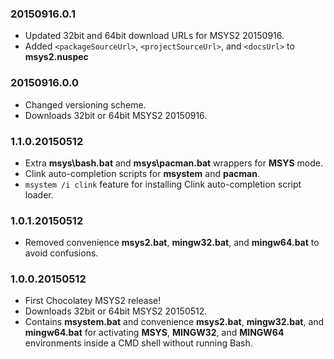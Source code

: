 ### 20150916.0.1

* Updated 32bit and 64bit download URLs for MSYS2 20150916.
* Added `<packageSourceUrl>`, `<projectSourceUrl>`, and `<docsUrl>` 
  to **msys2.nuspec**

### 20150916.0.0

* Changed versioning scheme.
* Downloads 32bit or 64bit MSYS2 20150916.

### 1.1.0.20150512

* Extra **msys\bash.bat** and **msys\pacman.bat** wrappers for **MSYS** mode.
* Clink auto-completion scripts for **msystem** and **pacman**.
* `msystem /i clink` feature
  for installing Clink auto-completion script loader.

### 1.0.1.20150512

* Removed convenience **msys2.bat**, **mingw32.bat**, and **mingw64.bat**
  to avoid confusions.

### 1.0.0.20150512

* First Chocolatey MSYS2 release!
* Downloads 32bit or 64bit MSYS2 20150512.
* Contains **msystem.bat** 
  and convenience **msys2.bat**, **mingw32.bat**, and **mingw64.bat**
  for activating **MSYS**, **MINGW32**, and **MINGW64** environments
  inside a CMD shell without running Bash.
